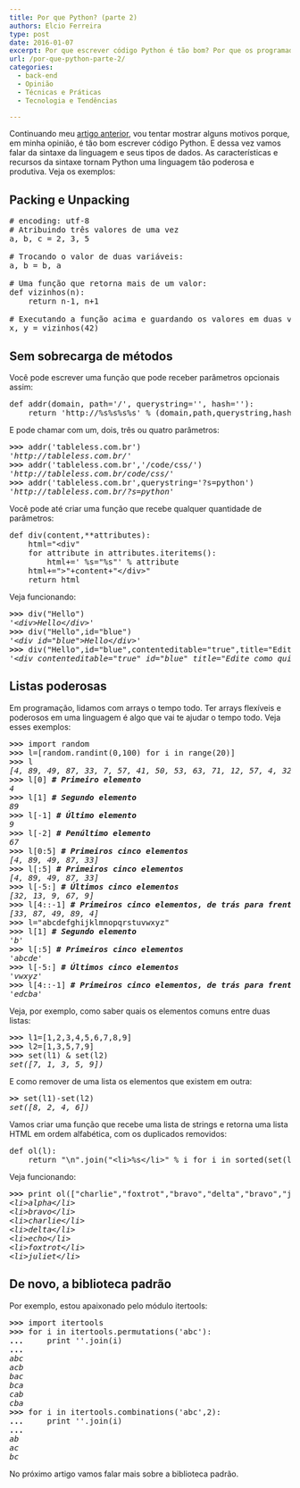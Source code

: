 ```yaml
---
title: Por que Python? (parte 2)
authors: Elcio Ferreira
type: post
date: 2016-01-07
excerpt: Por que escrever código Python é tão bom? Por que os programadores Python são tão apaixonados? Parte da resposta é a própria sintaxe da linguagem.
url: /por-que-python-parte-2/
categories:
  - back-end
  - Opinião
  - Técnicas e Práticas
  - Tecnologia e Tendências

---
```

Continuando meu [artigo anterior][1], vou tentar mostrar alguns motivos porque, em minha opinião, é tão bom escrever código Python. E dessa vez vamos falar da sintaxe da linguagem e seus tipos de dados. As características e recursos da sintaxe tornam Python uma linguagem tão poderosa e produtiva. Veja os exemplos:

## Packing e Unpacking

<pre># encoding: utf-8
# Atribuindo três valores de uma vez
a, b, c = 2, 3, 5
 
# Trocando o valor de duas variáveis:
a, b = b, a

# Uma função que retorna mais de um valor:
def vizinhos(n):
    return n-1, n+1

# Executando a função acima e guardando os valores em duas variáveis:
x, y = vizinhos(42)</pre>

## Sem sobrecarga de métodos

Você pode escrever uma função que pode receber parâmetros opcionais assim:

<pre>def addr(domain, path='/', querystring='', hash=''):
    return 'http://%s%s%s%s' % (domain,path,querystring,hash)</pre>

E pode chamar com um, dois, três ou quatro parâmetros:

<pre><strong>&gt;&gt;&gt;</strong> addr('tableless.com.br')
<em>'http://tableless.com.br/'</em>
<strong>&gt;&gt;&gt;</strong> addr('tableless.com.br','/code/css/')
<em>'http://tableless.com.br/code/css/'</em>
<strong>&gt;&gt;&gt;</strong> addr('tableless.com.br',querystring='?s=python')
<em>'http://tableless.com.br/?s=python'</em></pre>

Você pode até criar uma função que recebe qualquer quantidade de parâmetros:

<pre>def div(content,**attributes):
    html="&lt;div"
    for attribute in attributes.iteritems():
        html+=' %s="%s"' % attribute
    html+="&gt;"+content+"&lt;/div&gt;"
    return html</pre>

Veja funcionando:

<pre><strong>&gt;&gt;&gt;</strong> div("Hello")
<em>'&lt;div&gt;Hello&lt;/div&gt;'</em>
<strong>&gt;&gt;&gt;</strong> div("Hello",id="blue")
<em>'&lt;div id="blue"&gt;Hello&lt;/div&gt;'</em>
<strong>&gt;&gt;&gt;</strong> div("Hello",id="blue",contenteditable="true",title="Edite como quiser.")
<em>'&lt;div contenteditable="true" id="blue" title="Edite como quiser."&gt;Hello&lt;/div&gt;'</em></pre>

## Listas poderosas

Em programação, lidamos com arrays o tempo todo. Ter arrays flexíveis e poderosos em uma linguagem é algo que vai te ajudar o tempo todo. Veja esses exemplos:

<pre><strong>&gt;&gt;&gt;</strong> import random
<strong>&gt;&gt;&gt;</strong> l=[random.randint(0,100) for i in range(20)]
<strong>&gt;&gt;&gt;</strong> l
<em>[4, 89, 49, 87, 33, 7, 57, 41, 50, 53, 63, 71, 12, 57, 4, 32, 13, 9, 67, 9]</em>
<strong>&gt;&gt;&gt;</strong> l[0] <em><strong># Primeiro elemento</strong></em>
<em>4</em>
<strong>&gt;&gt;&gt;</strong> l[1] <em><strong># Segundo elemento</strong></em>
<em>89</em>
<strong>&gt;&gt;&gt;</strong> l[-1] <em><strong># Último elemento</strong></em>
<em>9</em>
<strong>&gt;&gt;&gt;</strong> l[-2] <em><strong># Penúltimo elemento</strong></em>
<em>67</em>
<strong>&gt;&gt;&gt;</strong> l[0:5] <em><strong># Primeiros cinco elementos</strong></em>
<em>[4, 89, 49, 87, 33]</em>
<strong>&gt;&gt;&gt;</strong> l[:5] <em><strong># Primeiros cinco elementos</strong></em>
<em>[4, 89, 49, 87, 33]</em>
<strong>&gt;&gt;&gt;</strong> l[-5:] <em><strong># Últimos cinco elementos</strong></em>
<em>[32, 13, 9, 67, 9]</em>
<strong>&gt;&gt;&gt;</strong> l[4::-1] <em><strong># Primeiros cinco elementos, de trás para frente</strong></em>
<em>[33, 87, 49, 89, 4]
</em><strong>&gt;&gt;&gt;</strong> l="abcdefghijklmnopqrstuvwxyz"
<strong>&gt;&gt;&gt;</strong> l[1] <em><strong># Segundo elemento</strong></em>
<em>'b'</em>
<strong>&gt;&gt;&gt;</strong> l[:5] <em><strong># Primeiros cinco elementos</strong></em>
<em>'abcde'</em>
<strong>&gt;&gt;&gt;</strong> l[-5:] <em><strong># Últimos cinco elementos</strong></em>
<em>'vwxyz'</em>
<strong>&gt;&gt;&gt;</strong> l[4::-1] <em><strong># Primeiros cinco elementos, de trás para frente</strong></em>
<em>'edcba'
</em></pre>

Veja, por exemplo, como saber quais os elementos comuns entre duas listas:

<pre><strong>&gt;&gt;&gt;</strong> l1=[1,2,3,4,5,6,7,8,9]
<strong>&gt;&gt;&gt;</strong> l2=[1,3,5,7,9]
<strong>&gt;&gt;&gt;</strong> set(l1) & set(l2)
<em>set([7, 1, 3, 5, 9])</em></pre>

E como remover de uma lista os elementos que existem em outra:

<pre><strong>&gt;&gt;</strong> set(l1)-set(l2)
<em>set([8, 2, 4, 6])
</em></pre>

Vamos criar uma função que recebe uma lista de strings e retorna uma lista HTML em ordem alfabética, com os duplicados removidos:

<pre>def ol(l):
    return "\n".join("&lt;li&gt;%s&lt;/li&gt;" % i for i in sorted(set(l)))</pre>

Veja funcionando:

<pre><strong>&gt;&gt;&gt;</strong> print ol(["charlie","foxtrot","bravo","delta","bravo","juliet","charlie","echo","alpha","bravo"])
<em>&lt;li&gt;alpha&lt;/li&gt;</em>
<em>&lt;li&gt;bravo&lt;/li&gt;</em>
<em>&lt;li&gt;charlie&lt;/li&gt;</em>
<em>&lt;li&gt;delta&lt;/li&gt;</em>
<em>&lt;li&gt;echo&lt;/li&gt;</em>
<em>&lt;li&gt;foxtrot&lt;/li&gt;</em>
<em>&lt;li&gt;juliet&lt;/li&gt;</em></pre>

## De novo, a biblioteca padrão

Por exemplo, estou apaixonado pelo módulo itertools:

<pre><strong>&gt;&gt;&gt;</strong> import itertools
<strong>&gt;&gt;&gt;</strong> for i in itertools.permutations('abc'):
<strong>...</strong>     print ''.join(i)
<strong>...</strong>
<em>abc</em>
<em>acb</em>
<em>bac</em>
<em>bca</em>
<em>cab</em>
<em>cba
</em><strong>&gt;&gt;&gt;</strong> for i in itertools.combinations('abc',2):
<strong>...</strong>     print ''.join(i)
<strong>...</strong><em>
ab
ac
bc
</em></pre>

No próximo artigo vamos falar mais sobre a biblioteca padrão.

 [1]: http://tableless.com.br/por-que-python/